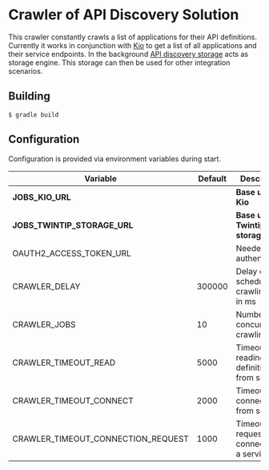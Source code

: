 # Crawler of API Discovery Solution

This crawler constantly crawls a list of applications for their API definitions. Currently it works in conjunction
with [Kio](https://github.com/zalando-stups/kio) to get a list of all applications and their service endpoints.
In the background [API discovery storage](../storage) acts as storage engine. This storage can then be used
for other integration scenarios.


## Building

    $ gradle build


## Configuration

Configuration is provided via environment variables during start.

Variable                           | Default | Description
---------------------------------- | ------- | -----------
**JOBS_KIO_URL**                   |         | **Base url of Kio**
**JOBS_TWINTIP_STORAGE_URL**       |         | **Base url of Twintip storage**
OAUTH2_ACCESS_TOKEN_URL            |         | Needed for authentication
CRAWLER_DELAY                      |  300000 | Delay of scheduled crawling task in ms
CRAWLER_JOBS                       |      10 | Number of concurrent crawling jobs
CRAWLER_TIMEOUT_READ               |    5000 | Timeout while reading API definition from service
CRAWLER_TIMEOUT_CONNECT            |    2000 | Timeout while connecting from service
CRAWLER_TIMEOUT_CONNECTION_REQUEST |    1000 | Timeout when requesting connection to a service
